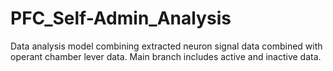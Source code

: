 # PFC_Self-Admin_Analysis
Data analysis model combining extracted neuron signal data combined with operant chamber lever data. Main branch includes active and inactive data.
